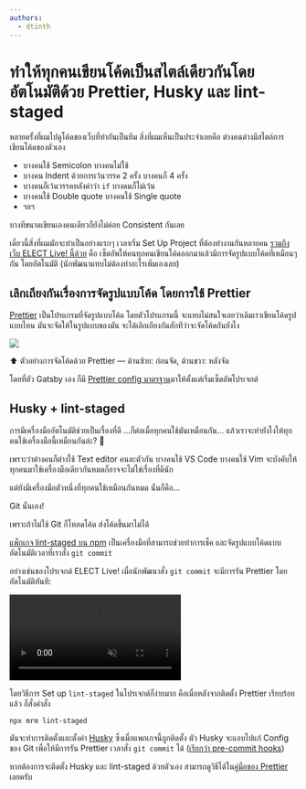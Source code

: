 ```yaml
---
authors:
  - dtinth
---
```


# ทำให้ทุกคนเขียนโค้ดเป็นสไตล์เดียวกันโดยอัตโนมัติด้วย Prettier, Husky และ lint-staged

<author-list></author-list>

หลายครั้งที่ผมไปดูโค้ดของเว็บที่ทำกันเป็นทีม
สิ่งที่ผมเห็นเป็นประจำเลยคือ ต่างคนต่างมีสไตล์การเขียนโค้ดของตัวเอง

- บางคนใช้ Semicolon
  บางคนไม่ใช้
- บางคน Indent ด้วยการเว้นวรรค 2 ครั้ง
  บางคนก็ 4 ครั้ง
- บางคนก็เว้นวรรคหลังคำว่า `if`
  บางคนก็ไม่เว้น
- บางคนใช้ Double quote
  บางคนใช้ Single quote
- ฯลฯ

บางทีขนาดเขียนเองคนเดียวก็ยังไม่ค่อย Consistent กันเลย

เดี๋ยวนี้สิ่งที่ผมมักจะทำเป็นอย่างแรกๆ เวลาเริ่ม Set Up Project ที่ต้องทำงานกันหลายคน [รวมถึงเว็บ ELECT Live! นี้ด้วย](https://github.com/codeforthailand/election-live/commit/834ac7739a65f6854d96ddfc5b6f57a32395b068#diff-b9cfc7f2cdf78a7f4b91a753d10865a2) คือ
เซ็ตอัพให้คนทุกคนเขียนโค้ดออกมาแล้วมีการจัดรูปแบบโค้ดที่เหมือนๆ กัน โดยอัตโนมัติ
(นักพัฒนาแทบไม่ต้องทำอะไรเพิ่มเองเลย)

## เลิกเถียงกันเรื่องการจัดรูปแบบโค้ด โดยการใช้ Prettier

[Prettier](https://prettier.io/) เป็นโปรแกรมที่จัดรูปแบบโค้ด
โดยตัวโปรแกรมนี้ จะแทบไม่สนใจเลยว่าเดิมเราเขียนโค้ดรูปแบบไหน
มันจะจัดให้ในรูปแบบของมัน
จะได้เลิกเถียงกันสักทีว่าจะจัดโค้ดกันยังไง

![](./prettier.png)

:arrow_up: ตัวอย่างการจัดโค้ดด้วย Prettier — ด้านซ้าย: ก่อนจัด, ด้านขวา: หลังจัด

โดยที่ตัว Gatsby เอง ก็มี [Prettier config มาตรฐาน](https://github.com/gatsbyjs/gatsby-starter-hello-world/blob/4ee9f6a76cda86e434109776f0f31b9d3333fb39/.prettierrc)มาให้ตั้งแต่เริ่มเซ็ตอัพโปรเจกต์

## Husky + lint-staged

การมีเครื่องมืออัตโนมัติช่วยเป็นเรื่องที่ดี …ก็ต่อเมื่อทุกคนใช้มันเหมือนกัน… แล้วเราจะทำยังไงให้ทุกคนใช้เครื่องมือนี้เหมือนกันล่ะ? :thinking:

เพราะว่าต่างคนก็ต่างใช้ Text editor คนละตัวกัน
บางคนใช้ VS Code
บางคนใช้ Vim
จะบังคับให้ทุกคนมาใช้เครื่องมือเดียวกันหมดก็อาจจะไม่ใช่เรื่องที่ดีนัก

แต่ยังมีเครื่องมือตัวหนึ่งที่ทุกคนใช้เหมือนกันหมด นั่นก็คือ…

Git นั่นเอง!

เพราะถ้าไม่ใช้ Git ก็โหลดโค้ด ส่งโค้ดขึ้นมาไม่ได้

[แพ็กเกจ lint-staged บน npm](https://www.npmjs.com/package/lint-staged) เป็นเครื่องมือที่สามารถช่วยทำการเช็ค และจัดรูปแบบโค้ดแบบอัตโนมัติเวลาที่เราสั่ง `git commit`

อย่างเช่นของโปรเจกต์ ELECT Live!
เมื่อนักพัฒนาสั่ง `git commit` จะมีการรัน Prettier โดยอัตโนมัติทันที:

<video src="./husky.webm" muted autoplay loop></video>

โดยวิธีการ Set up `lint-staged` ในโปรเจกต์ก็ง่ายมาก
คือเมื่อหลังจากติดตั้ง Prettier เรียบร้อยแล้ว ก็สั่งคำสั่ง

    npx mrm lint-staged

มันจะทำการติดตั้งและตั้งค่า [Husky](https://www.npmjs.com/package/husky)
ซึ่งเมื่อแพกเกจนี้ถูกติดตั้ง
ตัว Husky จะแอบไปแก้ Config ของ Git
เพื่อให้มีการรัน Prettier เวลาสั่ง `git commit` ได้ ([เรียกว่า pre-commit hooks](https://githooks.com/))

หากต้องการจะติดตั้ง Husky และ lint-staged ด้วยตัวเอง
สามารถดูวิธีได้ใน[คู่มือของ Prettier](https://prettier.io/docs/en/precommit.html) เลยครับ
